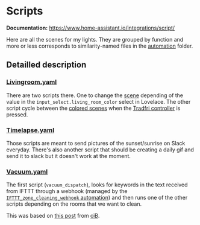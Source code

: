 # Scripts

**Documentation:** <https://www.home-assistant.io/integrations/script/>

Here are all the scenes for my lights. They are grouped by function and more or less corresponds to similarity-named files in the [automation](../automations) folder.

## Detailled description

### [Livingroom.yaml](livingroom.yaml)

There are two scripts there. One to change the [scene](../scenes/LivingRoom.yaml) depending of the value in the `input_select.living_room_color` select in Lovelace.
The other script cycle between the [colored scenes](../scenes/LivingRoom.yaml) when the [Tradfri controller](https://www2.ikea.com/fr/fr/p/tradfri-telecommande-30443124/) is pressed.

### [Timelapse.yaml](timelapse.yaml)

Those scripts are meant to send pictures of the sunset/sunrise on Slack everyday.
There's also another script that should be creating a daily gif and send it to slack but it doesn't work at the moment.

### [Vacuum.yaml](vacuum.yaml)

The first script (`vacuum_dispatch`), looks for keywords in the text received from IFTTT through a webhook (managed by the [`IFTTT_zone_cleaning_webhook` automation](../automations/vacuumCleaner.yaml)) and then runs one of the other scripts depending on the rooms that we want to clean.

This was based on [this post](https://community.home-assistant.io/t/howto-xiaomi-vacuum-zoned-cleaning/51293) from [ciB](https://community.home-assistant.io/u/ciB).
